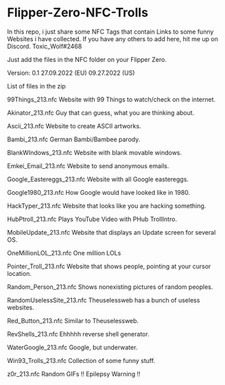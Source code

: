# Flipper-Zero-NFC-Trolls
In this repo, i just share some NFC Tags that contain Links to some funny Websites i have collected. If you have any others to add here, hit me up on Discord. 
Toxic_Wolf#2468

Just add the files in the NFC folder on your Flipper Zero.

Version: 0.1
27.09.2022 (EU)
09.27.2022 (US)

List of files in the zip

99Things_213.nfc
  Website with 99 Things to watch/check on the internet.
  
Akinator_213.nfc
  Guy that can guess, what you are thinking about.
  
Ascii_213.nfc
  Website to create ASCII artworks.
  
Bambi_213.nfc
  German Bambi/Bambee parody.
  
BlankWIndows_213.nfc
  Website with blank movable windows.
  
Emkei_Email_213.nfc
  Website to send anonymous emails.
  
Google_Eastereggs_213.nfc
  Website with all Google eastereggs.
  
Google1980_213.nfc
  How Google would have looked like in 1980.
  
HackTyper_213.nfc
  Website that looks like you are hacking something.
  
HubPtroll_213.nfc
  Plays YouTube Video with PHub TrollIntro.
  
MobileUpdate_213.nfc
  Website that displays an Update screen for several OS.
  
OneMillionLOL_213.nfc
  One million LOLs
  
Pointer_Troll_213.nfc
  Website that shows people, pointing at your cursor location.
  
Random_Person_213.nfc
  Shows nonexisting pictures of random peoples.
  
RandomUselessSite_213.nfc
  Theuselessweb has a bunch of useless websites.
  
Red_Button_213.nfc
  Similar to Theuselessweb.
  
RevShells_213.nfc
  Ehhhhh reverse shell generator.
  
WaterGoogle_213.nfc
  Google, but underwater.
  
Win93_Trolls_213.nfc
  Collection of some funny stuff.
  
z0r_213.nfc
  Random GIFs
  !! Epilepsy Warning !!
